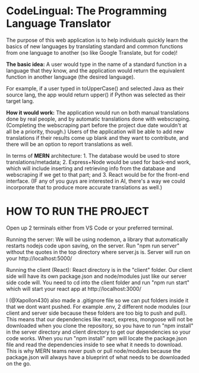 # CodeLingual: The Programming Language Translator

The purpose of this web application is to help individuals quickly learn the basics of new languages by translating standard and common functions from one language to another (so like Google Translate, but for code)!

<b>The basic idea:</b> A user would type in the name of a standard function in a language that they know, and the application would return the equivalent function in another language (the desired language).

For example, if a user typed in toUpperCase() and selected Java as their source lang, the app would return upper() if Python was selected as their target lang.

<b>How it would work:</b> The application would run on both manual translations done by real people, and by automatic translations done with webscraping. (Completing the webscraping part before the project due date wouldn't at all be a priority, though.) Users of the application will be able to add new translations if their results come up blank and they want to contribute, and there will be an option to report translations as well.

In terms of <b>MERN</b> architecture: 1. The database would be used to store translations/metadata; 2. Express+Node would be used for back-end work, which will include inserting and retrieving info from the database and webscraping if we get to that part; and 3. React would be for the front-end interface. (IF any of you guys are interested in AI, there's a way we could incorporate that to produce more accurate translations as well.)

<h1>HOW TO RUN THE PROJECT</h1>
Open up 2 terminals either from VS Code or your preferred terminal.

Running the server: We will be using nodemon, a library that automatically restarts nodejs code upon saving, on the server.
Run "npm run server" without the quotes in the top directory where server.js is. Server will run on your http://localhost:5000/

Running the client (React): React directory is in the "client" folder. Our client side will have its own package.json and node/modules just like our server side code will. You need to cd into the client folder and run "npm run start" which will start your react app at http://localhost:3000/

I (@Xapollon430) also made a .gitignore file so we can put folders inside it that we dont want pushed. For example .env, 2 different node modules (our client and server side because these folders are too big to push and pull). This means that our dependencies like react, express, mongoose will not be downloaded when you clone the repository, so you have to run "npm install" in the server directory and client directory to get our dependencies so your code works.
When you run "npm install" npm will locate the package.json file and read the dependencies inside to see what it needs to download. This is why MERN teams never push or pull node/modules because the package.json will always have a blueprint of what needs to be downloaded on the go.
